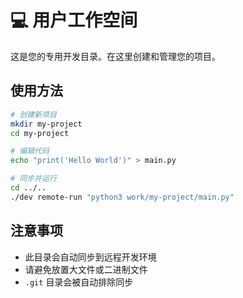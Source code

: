 # 💻 用户工作空间

这是您的专用开发目录。在这里创建和管理您的项目。

## 使用方法

```bash
# 创建新项目
mkdir my-project
cd my-project

# 编辑代码
echo "print('Hello World')" > main.py

# 同步并运行
cd ../..
./dev remote-run "python3 work/my-project/main.py"
```

## 注意事项

- 此目录会自动同步到远程开发环境
- 请避免放置大文件或二进制文件
- `.git` 目录会被自动排除同步
